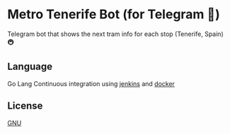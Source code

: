 # Metro Tenerife Bot (for Telegram 📱)
Telegram bot that shows the next tram info for each stop (Tenerife, Spain) 🚇

## Language
Go Lang
Continuous integration using [jenkins](https://jenkins.io) and [docker](https://www.docker.com/get-started)

## License
[GNU](LICENSE)